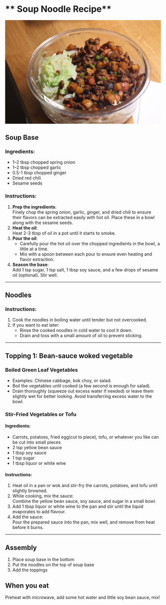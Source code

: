 # ** Soup Noodle Recipe**

![image](6F3A1030.JPG)

## **Soup Base**

### Ingredients:
- 1–2 tbsp chopped spring onion  
- 1–2 tbsp chopped garlic  
- 0.5-1 tbsp chopped ginger  
- Dried red chili
- Sesame seeds

### Instructions:
1. **Prep the ingredients**:  
   Finely chop the spring onion, garlic, ginger, and dried chili to ensure their flavors can be extracted easily with hot oil. Place these in a bowl along with the sesame seeds.  
2. **Heat the oil**:  
   Heat 2-3 tbsp of oil in a pot until it starts to smoke.  
3. **Pour the oil**:  
   - Carefully pour the hot oil over the chopped ingredients in the bowl, a little at a time.  
   - Mix with a spoon between each pour to ensure even heating and flavor extraction.  
4. **Season the base**:  
   Add 1 tsp sugar, 1 tsp salt, 1 tbsp soy sauce, and a few drops of sesame oil (optional). Stir well.

---

## **Noodles**

### Instructions:
1. Cook the noodles in boiling water until tender but not overcooked.  
2. If you want to eat later:  
   - Rinse the cooked noodles in cold water to cool it down.  
   - Drain and toss with a small amount of oil to prevent sticking.

---

## **Topping 1: Bean-sauce woked vegetable**

###  Boiled Green Leaf Vegetables
- Examples: Chinese cabbage, bok choy, or salad.  
- Boil the vegetables until cooked (a few second is enough for salad).  
- Drain thoroughly (squeeze out excess water if needed) or leave them slightly wet for better looking. Avoid transferring excess water to the bowl.

### Stir-Fried Vegetables or Tofu
#### Ingredients:
- Carrots, potatoes, fried egg(cut to piece), tofu, or whatever you like can be cut into small pieces 
- 2 tsp yellow bean sauce  
- 1 tbsp soy sauce  
- 1 tsp sugar  
- 1 tbsp liquor or white wine  

#### Instructions:
1. Heat oil in a pan or wok and stir-fry the carrots, potatoes, and tofu until slightly browned.  
2. While cooking, mix the sauce:  
   Combine the yellow bean sauce, soy sauce, and sugar in a small bowl.  
3. Add 1 tbsp liquor or white wine to the pan and stir until the liquid evaporates to add flavour.  
4. Add the sauce:  
   Pour the prepared sauce into the pan, mix well, and remove from heat before it burns.

---

## **Assembly**
1. Place soup base in the bottom
2. Put the noodles on the top of soup base 
3. Add the toppings

## **When you eat**
Preheat with microwave, add some hot water and little soy bean sauce, mix!

